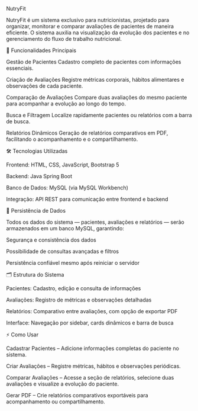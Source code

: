 NutryFit

NutryFit é um sistema exclusivo para nutricionistas, projetado para organizar, monitorar e comparar avaliações de pacientes de maneira eficiente. O sistema auxilia na visualização da evolução dos pacientes e no gerenciamento do fluxo de trabalho nutricional.

🌟 Funcionalidades Principais

Gestão de Pacientes
Cadastro completo de pacientes com informações essenciais.

Criação de Avaliações
Registre métricas corporais, hábitos alimentares e observações de cada paciente.

Comparação de Avaliações
Compare duas avaliações do mesmo paciente para acompanhar a evolução ao longo do tempo.

Busca e Filtragem
Localize rapidamente pacientes ou relatórios com a barra de busca.

Relatórios Dinâmicos
Geração de relatórios comparativos em PDF, facilitando o acompanhamento e o compartilhamento.

🛠 Tecnologias Utilizadas

Frontend: HTML, CSS, JavaScript, Bootstrap 5

Backend: Java Spring Boot

Banco de Dados: MySQL (via MySQL Workbench)

Integração: API REST para comunicação entre frontend e backend

💾 Persistência de Dados

Todos os dados do sistema — pacientes, avaliações e relatórios — serão armazenados em um banco MySQL, garantindo:

Segurança e consistência dos dados

Possibilidade de consultas avançadas e filtros

Persistência confiável mesmo após reiniciar o servidor

🗂 Estrutura do Sistema

Pacientes: Cadastro, edição e consulta de informações

Avaliações: Registro de métricas e observações detalhadas

Relatórios: Comparativo entre avaliações, com opção de exportar PDF

Interface: Navegação por sidebar, cards dinâmicos e barra de busca

⚡ Como Usar

Cadastrar Pacientes – Adicione informações completas do paciente no sistema.

Criar Avaliações – Registre métricas, hábitos e observações periódicas.

Comparar Avaliações – Acesse a seção de relatórios, selecione duas avaliações e visualize a evolução do paciente.

Gerar PDF – Crie relatórios comparativos exportáveis para acompanhamento ou compartilhamento.
